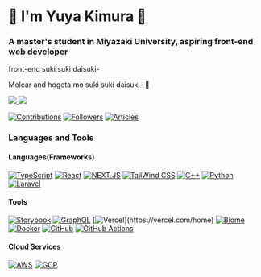 <h1>🐹 I'm Yuya Kimura 🐹</h1>
<h3>A master's student in Miyazaki University, aspiring front-end web developer</h3>

front-end suki suki daisuki-

Molcar and hogeta mo suki suki daisuki- 🐹

<a href="https://x.com/Hogeta_KL" target="_blank" rel="noopener">
  <img src="https://img.shields.io/badge/-Twitter-1DA1F2?style=flat&amp;logo=twitter&amp;logoColor=white">
</a>
<a href="https://qiita.com/hogeta_KL" target="_blank" rel="noopener">
  <img src="https://img.shields.io/badge/-Qiita-55C500?style=flat&amp;logo=qiita&amp;logoColor=white">
</a>

[![Contributions](https://badgen.org/img/qiita/hogeta_KL/contributions?style=plastic)](https://qiita.com/hogeta_KL)
[![Followers](https://badgen.org/img/qiita/hogeta_KL/followers?style=plastic)](https://qiita.com/hogeta_KL)
[![Articles](https://badgen.org/img/qiita/hogeta_KL/articles?style=plastic)](https://qiita.com/hogeta_KL)

<h3>Languages and Tools</h3>

<h4>Languages(Frameworks)</h4>

[![ TypeScript](https://img.shields.io/static/v1?label=&message=TypeScript&color=3178C6&style=flat&logo=typescript&logoColor=white)](https://www.typescriptlang.org/)
[![ React](https://img.shields.io/static/v1?label=&message=React&color=61DAFB&style=flat&logo=React&logoColor=black)](https://reactjs.org/)
[![ NEXT.JS](https://img.shields.io/static/v1?label=&message=Next.js&color=232F3E&style=flat&logo=nextdotjs&logoColor=white)](https://nextjs.org/)
[![ TailWind CSS](https://img.shields.io/static/v1?label=&message=TailWind%20CSS&color=06B6D4&style=flat&logo=tailwindcss&logoColor=white)](https://tailwindcss.com/)
[![ C++](https://img.shields.io/badge/-C++-blue?logo=cplusplus&style=flat)](https://isocpp.org/)
[![ Python](https://img.shields.io/static/v1?label=&message=Python&color=3776AB&style=flat&logo=python&logoColor=white)](https://www.python.org/)
[![ Laravel](https://img.shields.io/badge/Laravel-2e2e2e?logo=laravel)](https://laravel.com/)

<h4>Tools</h4>

[![ Storybook](https://img.shields.io/static/v1?label=&message=Storybook&color=FF4785&style=flat&logo=storybook&logoColor=white)](<[https://reactjs.org/](https://storybook.js.org/)>)
[![ GraphQL](https://img.shields.io/static/v1?label=&message=GraphQL&color=E10098&style=flat&logo=graphql&logoColor=white)](https://graphql.org/)
[![ Vercel](https://img.shields.io/badge/vercel-%23000000.svg?label=&message=Vercel&style=flat&logo=vercel&logoColor=white")](https://vercel.com/home)
[![ Biome](https://img.shields.io/badge/biome-60a5fa?style=flat&logo=biome&logoColor=white)](https://biomejs.dev/)
[![ Docker](https://img.shields.io/static/v1?label=&message=Docker&color=2496ED&style=flat&logo=docker&logoColor=white)](https://www.docker.com/)
[![ GitHub](https://img.shields.io/static/v1?label=&message=GitHub&color=181717&style=flat&logo=github&logoColor=white)](https://github.com/features/)
[![ GitHub Actions](https://img.shields.io/static/v1?label=&message=GitHub%20Actions&color=2088FF&style=flat&logo=github%20actions&logoColor=white)](https://github.com/features/actions)

<h4>Cloud Services</h4>

[![ AWS](https://img.shields.io/badge/Amazon_AWS-FF9900?style=for-the-badge&style=flat&logoColor=white)](https://aws.amazon.com/)
[![ GCP](https://img.shields.io/static/v1?label=&message=GCP&color=4285F4&style=flat&logo=google-cloud&logoColor=white)](https://cloud.google.com/)
